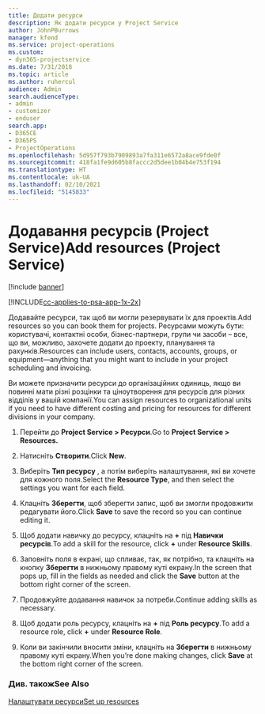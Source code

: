 ```yaml
---
title: Додати ресурси
description: Як додати ресурси у Project Service
author: JohnPBurrows
manager: kfend
ms.service: project-operations
ms.custom:
- dyn365-projectservice
ms.date: 7/31/2018
ms.topic: article
ms.author: ruhercul
audience: Admin
search.audienceType:
- admin
- customizer
- enduser
search.app:
- D365CE
- D365PS
- ProjectOperations
ms.openlocfilehash: 5d957f793b7909893a7fa311e6572a8ace9fde0f
ms.sourcegitcommit: 418fa1fe9d605b8faccc2d5dee1b04b4e753f194
ms.translationtype: HT
ms.contentlocale: uk-UA
ms.lasthandoff: 02/10/2021
ms.locfileid: "5145833"
---
```

# <a name="add-resources-project-service"></a><span data-ttu-id="0307e-103">Додавання ресурсів (Project Service)</span><span class="sxs-lookup"><span data-stu-id="0307e-103">Add resources (Project Service)</span></span>

[!include [banner](../includes/psa-now-project-operations.md)]

[!INCLUDE[cc-applies-to-psa-app-1x-2x](../includes/cc-applies-to-psa-app-1x-2x.md)]

<span data-ttu-id="0307e-104">Додавайте ресурси, так щоб ви могли резервувати їх для проектів.</span><span class="sxs-lookup"><span data-stu-id="0307e-104">Add resources so you can book them for projects.</span></span> <span data-ttu-id="0307e-105">Ресурсами можуть бути: користувачі, контактні особи, бізнес-партнери, групи чи засоби – все, що ви, можливо, захочете додати до проекту, планування та рахунків.</span><span class="sxs-lookup"><span data-stu-id="0307e-105">Resources can include users, contacts, accounts, groups, or equipment—anything that you might want to include in your project scheduling and invoicing.</span></span>  
  
<span data-ttu-id="0307e-106">Ви можете призначити ресурси до організаційних одиниць, якщо ви повинні мати різні розцінки та ціноутворення для ресурсів для різних відділів у вашій компанії.</span><span class="sxs-lookup"><span data-stu-id="0307e-106">You can assign resources to organizational units if you need to have different costing and pricing for resources for different divisions in your company.</span></span>  
  
1.  <span data-ttu-id="0307e-107">Перейти до **Project Service > Ресурси**.</span><span class="sxs-lookup"><span data-stu-id="0307e-107">Go to **Project Service > Resources.**</span></span>  
  
2.  <span data-ttu-id="0307e-108">Натисніть **Створити**.</span><span class="sxs-lookup"><span data-stu-id="0307e-108">Click **New**.</span></span>  
  
3.  <span data-ttu-id="0307e-109">Виберіть **Тип ресурсу** , а потім виберіть налаштування, які ви хочете для кожного поля.</span><span class="sxs-lookup"><span data-stu-id="0307e-109">Select the **Resource Type**, and then select the settings you want for each field.</span></span>  
  
4.  <span data-ttu-id="0307e-110">Клацніть **Зберегти**, щоб зберегти запис, щоб ви змогли продовжити редагувати його.</span><span class="sxs-lookup"><span data-stu-id="0307e-110">Click **Save** to save the record so you can continue editing it.</span></span>  
  
5.  <span data-ttu-id="0307e-111">Щоб додати навичку до ресурсу, клацніть на **+** під **Навички ресурсів**.</span><span class="sxs-lookup"><span data-stu-id="0307e-111">To add a skill for the resource, click **+** under **Resource Skills**.</span></span>  
  
6.  <span data-ttu-id="0307e-112">Заповніть поля в екрані, що спливає, так, як потрібно, та клацніть на кнопку **Зберегти** в нижньому правому куті екрану.</span><span class="sxs-lookup"><span data-stu-id="0307e-112">In the screen that pops up, fill in the fields as needed and click the **Save** button at the bottom right corner of the screen.</span></span>  
  
7.  <span data-ttu-id="0307e-113">Продовжуйте додавання навичок за потреби.</span><span class="sxs-lookup"><span data-stu-id="0307e-113">Continue adding skills as necessary.</span></span>  
  
8.  <span data-ttu-id="0307e-114">Щоб додати роль ресурсу, клацніть на **+** під **Роль ресурсу**.</span><span class="sxs-lookup"><span data-stu-id="0307e-114">To add a resource role, click **+** under **Resource Role**.</span></span>  
  
9. <span data-ttu-id="0307e-115">Коли ви закінчили вносити зміни, клацніть на **Зберегти** в нижньому правому куті екрану.</span><span class="sxs-lookup"><span data-stu-id="0307e-115">When you’re done making changes, click **Save** at the bottom right corner of the screen.</span></span>  
  
### <a name="see-also"></a><span data-ttu-id="0307e-116">Див. також</span><span class="sxs-lookup"><span data-stu-id="0307e-116">See Also</span></span>  
 [<span data-ttu-id="0307e-117">Налаштувати ресурси</span><span class="sxs-lookup"><span data-stu-id="0307e-117">Set up resources</span></span>](../psa/set-up-resources.md)
